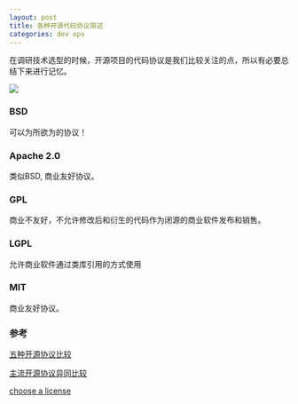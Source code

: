 ```yaml
---
layout: post
title: 各种开源代码协议简述
categories: dev ops 
---
```


在调研技术选型的时候，开源项目的代码协议是我们比较关注的点，所以有必要总结下来进行记忆。

![](/assets/free_software_licenses.png)

### BSD
可以为所欲为的协议！

### Apache 2.0
类似BSD, 商业友好协议。

### GPL
商业不友好，不允许修改后和衍生的代码作为闭源的商业软件发布和销售。

### LGPL
允许商业软件通过类库引用的方式使用

### MIT
商业友好协议。

### 参考

[五种开源协议比较](http://www.awflasher.com/blog/archives/939)

[主流开源协议异同比较](https://www.zhihu.com/question/19568896)

[choose a license](http://choosealicense.com/)
